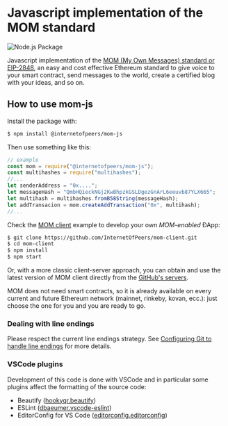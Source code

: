 # Javascript implementation of the MOM standard

![Node.js Package](https://github.com/InternetOfPeers/mom-js/workflows/Node.js%20Package/badge.svg)

Javascript implementation of the [MOM (My Own Messages) standard or EIP-2848](https://github.com/ethereum/EIPs/blob/master/EIPS/eip-2848.md), an easy and cost effective Ethereum standard to give voice to your smart contract, send messages to the world, create a certified blog with your ideas, and so on.

## How to use mom-js

Install the package with:

```bash
$ npm install @internetofpeers/mom-js
```
Then use something like this:

```javascript
// example
const mom = require("@internetofpeers/mom-js");
const multihashes = require("multihashes");
//...
let senderAddress = "0x....";
let messageHash = "QmbHQieckNGj2KwBhpzkGSLDgezGnArL6eeuvb87YLX665";
let multihash = multihashes.fromB58String(messageHash);
let addTransacion = mom.createAddTransaction("0x", multihash);
//...
```

Check the [MOM client](https://github.com/InternetOfPeers/mom-client.git) example to develop your own _MOM-enabled_ ÐApp:

```bash
$ git clone https://github.com/InternetOfPeers/mom-client.git
$ cd mom-client
$ npm install
$ npm start
```
Or, with a more classic client-server approach, you can obtain and use the latest version of MOM client directly from the [GitHub's servers](https://internetofpeers.github.io/mom-client).

MOM does not need smart contracts, so it is already available on every current and future Ethereum network (mainnet, rinkeby, kovan, ecc.): just choose the one for you and you are ready to go.

### Dealing with line endings
Please respect the current line endings strategy. See [Configuring Git to handle line endings](https://help.github.com/en/articles/dealing-with-line-endings) for more details.

### VSCode plugins
Development of this code is done with VSCode and in particular some plugins affect the formatting of the source code:
- Beautify ([hookyqr.beautify](https://marketplace.visualstudio.com/items?itemName=HookyQR.beautify))
- ESLint ([dbaeumer.vscode-eslint](https://marketplace.visualstudio.com/items?itemName=dbaeumer.vscode-eslint))
- EditorConfig for VS Code ([editorconfig.editorconfig](https://marketplace.visualstudio.com/items?itemName=EditorConfig.EditorConfig))
